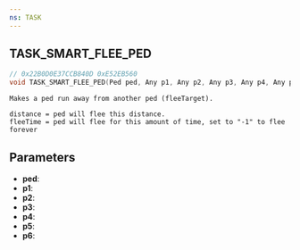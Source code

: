 ```yaml
---
ns: TASK
---
```

## TASK_SMART_FLEE_PED

```c
// 0x22B0D0E37CCB840D 0xE52EB560
void TASK_SMART_FLEE_PED(Ped ped, Any p1, Any p2, Any p3, Any p4, Any p5, Any p6);
```

```
Makes a ped run away from another ped (fleeTarget).

distance = ped will flee this distance.
fleeTime = ped will flee for this amount of time, set to "-1" to flee forever
```

## Parameters
* **ped**:
* **p1**:
* **p2**:
* **p3**:
* **p4**:
* **p5**:
* **p6**:
